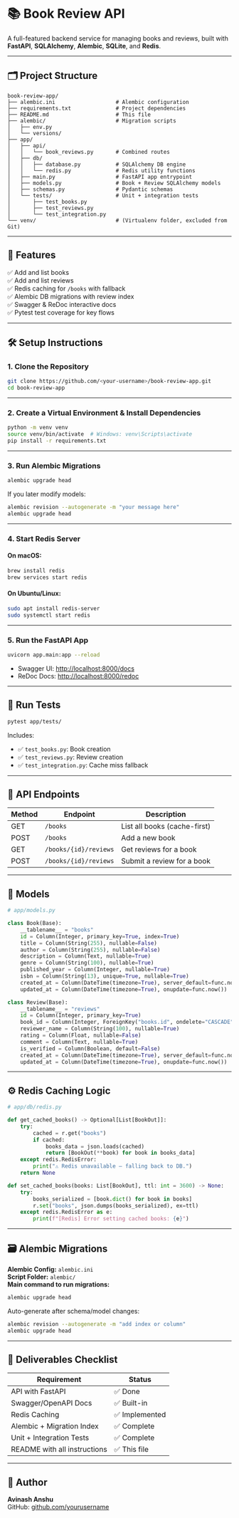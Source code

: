 # 📚 Book Review API

A full-featured backend service for managing books and reviews, built with **FastAPI**, **SQLAlchemy**, **Alembic**, **SQLite**, and **Redis**.

---

## 🗂️ Project Structure

```
book-review-app/
├── alembic.ini                   # Alembic configuration
├── requirements.txt              # Project dependencies
├── README.md                     # This file
├── alembic/                      # Migration scripts
│   ├── env.py
│   └── versions/
├── app/
│   ├── api/
│   │   └── book_reviews.py       # Combined routes
│   ├── db/
│   │   ├── database.py           # SQLAlchemy DB engine
│   │   └── redis.py              # Redis utility functions
│   ├── main.py                   # FastAPI app entrypoint
│   ├── models.py                 # Book + Review SQLAlchemy models
│   ├── schemas.py                # Pydantic schemas
│   └── tests/                    # Unit + integration tests
│       ├── test_books.py
│       ├── test_reviews.py
│       └── test_integration.py
└── venv/                         # (Virtualenv folder, excluded from Git)
```

---

## 🚀 Features

✅ Add and list books  
✅ Add and list reviews  
✅ Redis caching for `/books` with fallback  
✅ Alembic DB migrations with review index  
✅ Swagger & ReDoc interactive docs  
✅ Pytest test coverage for key flows  

---

## 🛠️ Setup Instructions

### 1. Clone the Repository

```bash
git clone https://github.com/<your-username>/book-review-app.git
cd book-review-app
```

---

### 2. Create a Virtual Environment & Install Dependencies

```bash
python -m venv venv
source venv/bin/activate  # Windows: venv\Scripts\activate
pip install -r requirements.txt
```

---

### 3. Run Alembic Migrations

```bash
alembic upgrade head
```

If you later modify models:

```bash
alembic revision --autogenerate -m "your message here"
alembic upgrade head
```

---

### 4. Start Redis Server

#### On macOS:

```bash
brew install redis
brew services start redis
```

#### On Ubuntu/Linux:

```bash
sudo apt install redis-server
sudo systemctl start redis
```

---

### 5. Run the FastAPI App

```bash
uvicorn app.main:app --reload
```

- Swagger UI: [http://localhost:8000/docs](http://localhost:8000/docs)
- ReDoc Docs: [http://localhost:8000/redoc](http://localhost:8000/redoc)

---

## 🧪 Run Tests

```bash
pytest app/tests/
```

Includes:
- ✅ `test_books.py`: Book creation
- ✅ `test_reviews.py`: Review creation
- ✅ `test_integration.py`: Cache miss fallback

---

## 🔌 API Endpoints

| Method | Endpoint                   | Description                     |
|--------|----------------------------|---------------------------------|
| GET    | `/books`                   | List all books (cache-first)    |
| POST   | `/books`                   | Add a new book                  |
| GET    | `/books/{id}/reviews`      | Get reviews for a book          |
| POST   | `/books/{id}/reviews`      | Submit a review for a book      |

---

## 🧱 Models

```python
# app/models.py

class Book(Base):
    __tablename__ = "books"
    id = Column(Integer, primary_key=True, index=True)
    title = Column(String(255), nullable=False)
    author = Column(String(255), nullable=False)
    description = Column(Text, nullable=True)
    genre = Column(String(100), nullable=True)
    published_year = Column(Integer, nullable=True)
    isbn = Column(String(13), unique=True, nullable=True)
    created_at = Column(DateTime(timezone=True), server_default=func.now())
    updated_at = Column(DateTime(timezone=True), onupdate=func.now())

class Review(Base):
    __tablename__ = "reviews"
    id = Column(Integer, primary_key=True)
    book_id = Column(Integer, ForeignKey("books.id", ondelete="CASCADE"), index=True)
    reviewer_name = Column(String(100), nullable=True)
    rating = Column(Float, nullable=False)
    comment = Column(Text, nullable=True)
    is_verified = Column(Boolean, default=False)
    created_at = Column(DateTime(timezone=True), server_default=func.now())
    updated_at = Column(DateTime(timezone=True), onupdate=func.now())
```

---

## ⚙️ Redis Caching Logic

```python
# app/db/redis.py

def get_cached_books() -> Optional[List[BookOut]]:
    try:
        cached = r.get("books")
        if cached:
            books_data = json.loads(cached)
            return [BookOut(**book) for book in books_data]
    except redis.RedisError:
        print("⚠️ Redis unavailable — falling back to DB.")
    return None

def set_cached_books(books: List[BookOut], ttl: int = 3600) -> None:
    try:
        books_serialized = [book.dict() for book in books]
        r.set("books", json.dumps(books_serialized), ex=ttl)
    except redis.RedisError as e:
        print(f"[Redis] Error setting cached books: {e}")
```

---

## 🗃️ Alembic Migrations

**Alembic Config:** `alembic.ini`  
**Script Folder:** `alembic/`  
**Main command to run migrations:**

```bash
alembic upgrade head
```

Auto-generate after schema/model changes:

```bash
alembic revision --autogenerate -m "add index or column"
alembic upgrade head
```

---

## 🎯 Deliverables Checklist

| Requirement                     | Status        |
|--------------------------------|---------------|
| API with FastAPI               | ✅ Done        |
| Swagger/OpenAPI Docs           | ✅ Built-in    |
| Redis Caching                  | ✅ Implemented |
| Alembic + Migration Index      | ✅ Complete    |
| Unit + Integration Tests       | ✅ Complete    |
| README with all instructions   | ✅ This file   |

---

## 📩 Author

**Avinash Anshu**  
GitHub: [github.com/yourusername](https://github.com/yourusername)
